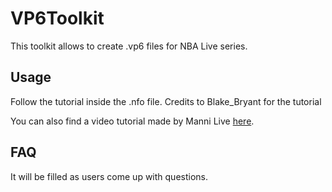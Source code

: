 # VP6Toolkit

This toolkit allows to create .vp6 files for NBA Live series.

## Usage

Follow the tutorial inside the .nfo file. Credits to Blake_Bryant for the tutorial

You can also find a video tutorial made by Manni Live [here](https://www.youtube.com/watch?v=jzyJH-EFBZE).

## FAQ

It will be filled as users come up with questions.